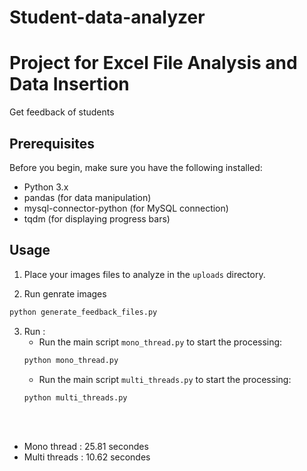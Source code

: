 # Student-data-analyzer
# Project for Excel File Analysis and Data Insertion

Get feedback of students 

## Prerequisites

Before you begin, make sure you have the following installed:

- Python 3.x
- pandas (for data manipulation)
- mysql-connector-python (for MySQL connection)
- tqdm (for displaying progress bars)

## Usage

1. Place your images files to analyze in the `uploads` directory.

2. Run genrate images 

```bash
python generate_feedback_files.py
```

3. Run : 
   *  Run the main script ``mono_thread.py`` to start the processing:
    ```bash
    python mono_thread.py
    ```
   *  Run the main script ``multi_threads.py`` to start the processing:
    ```bash
    python multi_threads.py
    ```


<br><br>
* Mono thread : 25.81 secondes
* Multi threads : 10.62 secondes
